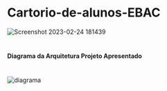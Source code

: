 # Cartorio-de-alunos-EBAC

![Screenshot 2023-02-24 181439](https://user-images.githubusercontent.com/108761793/221294982-7a57bda8-47ad-4d64-b430-ef2a270aab66.png)
#
#
#
#
**Diagrama da Arquitetura Projeto Apresentado**
#
![diagrama](https://user-images.githubusercontent.com/108761793/221963482-b18dfd87-3873-442b-814a-02d5c25af57e.png)
